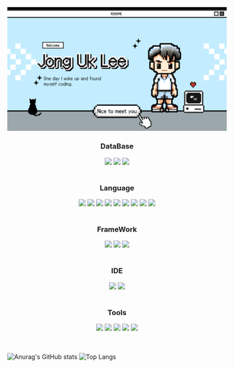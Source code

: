 <img src="https://github.com/gosirock/Java/blob/master/gitMain.png">

<div align="center">
  <h3>DataBase</h3>
  <img src="https://img.shields.io/badge/Firebase-FFCA28?style=flat-square&logo=firebase&logoColor=white" height="25">
  <img src="https://img.shields.io/badge/MySQL-4479A1?style=flat-square&logo=MySQL&logoColor=white"/ height="25">
  <img src="https://img.shields.io/badge/SQLite-003B57?style=flat-square&logo=SQLite&logoColor=white"/ height="25">
</div>
</br>
<div align="center">
  <h3>Language</h3>
  <img src="https://img.shields.io/badge/java-302683?style=flat-square&logo=&logoColor=white"/ height="25">
  <img src="https://img.shields.io/badge/JavaScript-F7DF1E?style=flat-square&logo=JavaScript&logoColor=white"/ height="25">
  <img src="https://img.shields.io/badge/jQuery-0769AD?style=flat-square&logo=jquery&logoColor=white"/ height="25">
  <img src="https://img.shields.io/badge/HTML-E34F26?style=flat-square&logo=&logoColor=white"/ height="25">
  <img src="https://img.shields.io/badge/CSS3-1572B6?style=flat-square&logo=css3&logoColor=white"/ height="25">
  <img src="https://img.shields.io/badge/Dart-0175C2?style=flat-square&logo=dart&logoColor=white"/ height="25">
  <img src="https://img.shields.io/badge/R-276DC3?style=flat-square&logo=r&logoColor=white"/ height="25">
  <img src="https://img.shields.io/badge/Swift-F05138?style=flat-square&logo=swift&logoColor=white"/ height="25">
  <img src="https://img.shields.io/badge/Python-3776AB?style=flat-square&logo=python&logoColor=white"/ height="25">

</div>
</br>
<div align="center">
  <h3>FrameWork</h3>
  <img src="https://img.shields.io/badge/SpringBoot-6DB33F?style=flat-square&logo=springboot&logoColor=white"/ height="25">
  <img src="https://img.shields.io/badge/Flutter-02569B?style=flat-square&logo=flutter&logoColor=white"/ height="25">
  <img src="https://img.shields.io/badge/MyBatis-323212?style=flat-square&logo=&logoColor=white"/ height="25">
</div>
</br>
<div align="center">
  <h3>IDE</h3>
  <img src="https://img.shields.io/badge/Eclipseide-2C2255?style=flat-square&logo=eclipseide&logoColor=white"/>
  <img src="https://img.shields.io/badge/VisualStudioCode-007ACC?style=flat-square&logo=visualstudiocode&logoColor=white"/>
</div>
</br>

<div align="center">
  <h3>Tools</h3>
  <img src="https://img.shields.io/badge/Sourcetree-0052CC?style=flat-square&logo=sourcetree&logoColor=white"/ height="25">
  <img src="https://img.shields.io/badge/Slack-4A154B?style=flat-square&logo=slack&logoColor=white"/ height="25">
  <img src="https://img.shields.io/badge/Figma-F24E1E?style=flat-square&logo=figma&logoColor=white"/ height="25">
  <img src="https://img.shields.io/badge/Miro-050038?style=flat-square&logo=miro&logoColor=white"/ height="25">
  <img src="https://img.shields.io/badge/Notion-000000?style=flat-square&logo=notion&logoColor=white"/ height="25">
</div>
<br>
<br>
<div>
  
![Anurag's GitHub stats](https://github-readme-stats.vercel.app/api?username=gosirock&anuraghazra&theme=dracula&icons=true)
![Top Langs](https://github-readme-stats.vercel.app/api/top-langs/?username=gosirock&layout=compact&theme=dracula)
</div>




